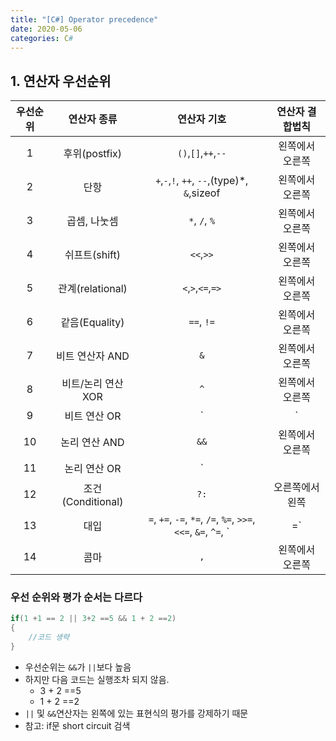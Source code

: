 ```yaml
---
title: "[C#] Operator precedence"
date: 2020-05-06
categories: C#
---
```


## 1. 연산자 우선순위

|우선순위 |연산자 종류| 연산자 기호| 연산자 결합법칙|
|:--:|:--:|:--:|:--:|
|1|후위(postfix)| `()`,`[]`,`++`,`--`| 왼쪽에서 오른쪽|
|2|단항|`+`,`-`,`!`, `++`, `--`,(type)*, `&`,sizeof|왼쪽에서 오른쪽|
|3|곱셈, 나눗셈| `*`, `/`, `%`| 왼쪽에서 오른쪽|
|4|쉬프트(shift)| `<<`,`>>`| 왼쪽에서 오른쪽|
|5|관계(relational)| `<`,`>`,`<=`,`=>`| 왼쪽에서 오른쪽|
|6|같음(Equality)|`==`, `!=`|왼쪽에서 오른쪽|
|7|비트 연산자 AND| `&`| 왼쪽에서 오른쪽|
|8|비트/논리 연산 XOR| `^`|왼쪽에서 오른쪽|
|9|비트 연산 OR| `|`| 왼쪽에서 오른쪽|
|10|논리 연산 AND| `&&` |왼쪽에서 오른쪽|
|11|논리 연산 OR| `||`| 왼쪽에서 오른쪽|
|12|조건(Conditional)| `?:`| 오른쪽에서 왼쪽|
|13|대입| `=`, `+=`, `-=`, `*=`, `/=`, `%=`, `>>=`, `<<=`, `&=`, `^=`, `|=`| 오른쪽에서 왼쪽|
|14|콤마|`,`|왼쪽에서 오른쪽|

### 우선 순위와 평가 순서는 다르다

```csharp
if(1 +1 == 2 || 3+2 ==5 && 1 + 2 ==2)
{
    //코드 생략
}
```
- 우선순위는 `&&`가 `||`보다 높음
- 하지만 다음 코드는 실행조차 되지 않음.
    - 3 + 2 ==5
    - 1 + 2 ==2
- `||` 및 `&&`연산자는 왼쪽에 있는 표현식의 평가를 강제하기 때문
- 참고: if문 short circuit 검색